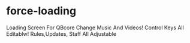 # force-loading
Loading Screen For QBcore
Change Music And Videos!
Control Keys All Editablw!
Rules,Updates, Staff All Adjustable

